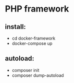 # PHP framework

## install: 
- cd docker-framework 
- docker-compose up

## autoload:
- composer init
- composer dump-autoload
